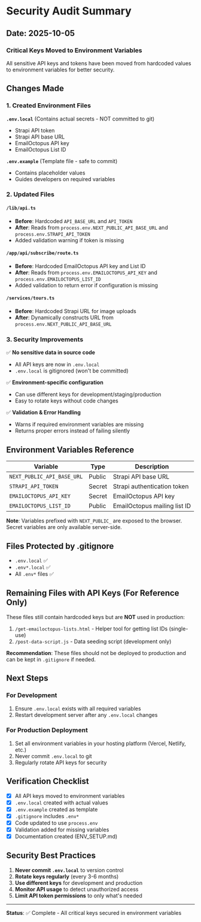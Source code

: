 # Security Audit Summary

## Date: 2025-10-05

### Critical Keys Moved to Environment Variables

All sensitive API keys and tokens have been moved from hardcoded values to environment variables for better security.

## Changes Made

### 1. Created Environment Files

**`.env.local`** (Contains actual secrets - NOT committed to git)
- Strapi API token
- Strapi API base URL
- EmailOctopus API key
- EmailOctopus List ID

**`.env.example`** (Template file - safe to commit)
- Contains placeholder values
- Guides developers on required variables

### 2. Updated Files

#### `/lib/api.ts`
- **Before**: Hardcoded `API_BASE_URL` and `API_TOKEN`
- **After**: Reads from `process.env.NEXT_PUBLIC_API_BASE_URL` and `process.env.STRAPI_API_TOKEN`
- Added validation warning if token is missing

#### `/app/api/subscribe/route.ts`
- **Before**: Hardcoded EmailOctopus API key and List ID
- **After**: Reads from `process.env.EMAILOCTOPUS_API_KEY` and `process.env.EMAILOCTOPUS_LIST_ID`
- Added validation to return error if configuration is missing

#### `/services/tours.ts`
- **Before**: Hardcoded Strapi URL for image uploads
- **After**: Dynamically constructs URL from `process.env.NEXT_PUBLIC_API_BASE_URL`

### 3. Security Improvements

✅ **No sensitive data in source code**
- All API keys are now in `.env.local`
- `.env.local` is gitignored (won't be committed)

✅ **Environment-specific configuration**
- Can use different keys for development/staging/production
- Easy to rotate keys without code changes

✅ **Validation & Error Handling**
- Warns if required environment variables are missing
- Returns proper errors instead of failing silently

## Environment Variables Reference

| Variable | Type | Description |
|----------|------|-------------|
| `NEXT_PUBLIC_API_BASE_URL` | Public | Strapi API base URL |
| `STRAPI_API_TOKEN` | Secret | Strapi authentication token |
| `EMAILOCTOPUS_API_KEY` | Secret | EmailOctopus API key |
| `EMAILOCTOPUS_LIST_ID` | Public | EmailOctopus mailing list ID |

**Note**: Variables prefixed with `NEXT_PUBLIC_` are exposed to the browser. Secret variables are only available server-side.

## Files Protected by .gitignore

- `.env.local` ✅
- `.env*.local` ✅
- All `.env*` files ✅

## Remaining Files with API Keys (For Reference Only)

These files still contain hardcoded keys but are **NOT** used in production:

1. `/get-emailoctopus-lists.html` - Helper tool for getting list IDs (single-use)
2. `/post-data-script.js` - Data seeding script (development only)

**Recommendation**: These files should not be deployed to production and can be kept in `.gitignore` if needed.

## Next Steps

### For Development
1. Ensure `.env.local` exists with all required variables
2. Restart development server after any `.env.local` changes

### For Production Deployment
1. Set all environment variables in your hosting platform (Vercel, Netlify, etc.)
2. Never commit `.env.local` to git
3. Regularly rotate API keys for security

## Verification Checklist

- [x] All API keys moved to environment variables
- [x] `.env.local` created with actual values
- [x] `.env.example` created as template
- [x] `.gitignore` includes `.env*`
- [x] Code updated to use `process.env`
- [x] Validation added for missing variables
- [x] Documentation created (ENV_SETUP.md)

## Security Best Practices

1. **Never commit `.env.local`** to version control
2. **Rotate keys regularly** (every 3-6 months)
3. **Use different keys** for development and production
4. **Monitor API usage** to detect unauthorized access
5. **Limit API token permissions** to only what's needed

---

**Status**: ✅ Complete - All critical keys secured in environment variables
